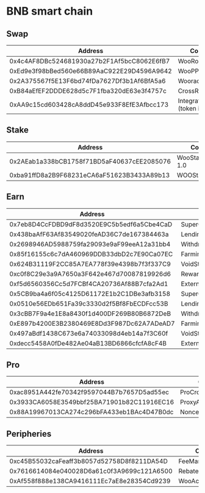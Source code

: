 # BNB smart chain

## Swap

<table><thead><tr><th width="457">Address</th><th>Contract</th></tr></thead><tbody><tr><td>0x4c4AF8DBc524681930a27b2F1Af5bcC8062E6fB7</td><td>WooRouterV2</td></tr><tr><td>0xEd9e3f98bBed560e66B89AaC922E29D4596A9642</td><td>WooPPV2.2</td></tr><tr><td>0x2A375567f5E13F6bd74fDa7627Df3b1Af6BfA5a6</td><td>WooracleV2.1</td></tr><tr><td>0xB84aEfEF2DDDE628d5c7F1fba320dE63e3f4757c</td><td>CrossRouterv5</td></tr><tr><td>0xAA9c15cd603428cA8ddD45e933F8EfE3Afbcc173</td><td>IntegrationHelper (token info)</td></tr></tbody></table>

## Stake

<table><thead><tr><th width="459">Address</th><th>Contract</th></tr></thead><tbody><tr><td>0x2AEab1a338bCB1758f71BD5aF40637cEE2085076</td><td>WooStakingVault 1.0</td></tr><tr><td>0xba91ffD8a2B9F68231eCA6aF51623B3433A89b13</td><td>WOOStakingProxy</td></tr></tbody></table>

## Earn

<table><thead><tr><th width="463">Address</th><th>Contract</th></tr></thead><tbody><tr><td>0x7eb8D4CcFDBD9dF8d3520E9C5b5edf6a5Cbe4CaD</td><td>SuperChargerVault_BNB</td></tr><tr><td>0x438baAfF63Af83549020feAD36C7de167384463a</td><td>LendingManager_BNB</td></tr><tr><td>0x2698946AD5988759fa29093e9aF99eeA12a31bb4</td><td>WithdrawManager_BNB</td></tr><tr><td>0x85f16155c6c7dA460969DDB33dbD2c7E90Ca07EC</td><td>FarmingVault_BNB</td></tr><tr><td>0x624B31119F2CC85A7EA778f39e4398b7f3f337C9</td><td>VoidStrategy_BNB</td></tr><tr><td>0xc0f8C29e3a9A7650a3F642e467d70087819926d6</td><td>RewardMasterchef</td></tr><tr><td>0xf5d6560356Cc5d7FCBf4CA20736Af88B7cfa2Ad1</td><td>ExternalReward_BNB</td></tr><tr><td>0x5CB9ba4a6f05c4125D61172E1b2C1DBe3afb3158</td><td>SuperChargerVault_USDT</td></tr><tr><td>0x0510e56EDb651Fa39c3330d2f5Bf8FbECDFcc53B</td><td>LendingManager_USDT</td></tr><tr><td>0x3cBB7F9a4e1E8a8430f1d400DF269B80B6872DeB</td><td>WithdrawManager_USDT</td></tr><tr><td>0xE897b4200E3B2380469E8Dd3F987Dc62A7ADeAD7</td><td>FarmingVault_USDT</td></tr><tr><td>0x497aBdf1438C673e6a74033098d4eb14a7f3C60f</td><td>VoidStrategy_USDT</td></tr><tr><td>0xdecc5458A0fDe482Ae04aB13BD6866cfcfA8cF4B</td><td>ExternalReward_USDT</td></tr></tbody></table>

## Pro

<table><thead><tr><th width="463">Address</th><th>Contract</th></tr></thead><tbody><tr><td>0xac8951A442fe70342f9597044B7b7657D5ad55ec</td><td>ProCrossChainRouter</td></tr><tr><td>0x3933CA6058E3549bbf25BA71901b82C11916EC16</td><td>ProxyAdmin</td></tr><tr><td>0x88A19967013CA274c296bFA433eb1BAc4D47B0dc</td><td>NonceCounter</td></tr></tbody></table>

## Peripheries

<table><thead><tr><th width="466">Address</th><th>Contract</th></tr></thead><tbody><tr><td>0xc45B55032caFeaff3b8057d52758D8f8211DA54D</td><td>FeeManager</td></tr><tr><td>0x7616614084e040028D6a61c0f3A9699c121A6500</td><td>RebateManager</td></tr><tr><td>0xAf558f888e138CA9416111Ec7aE8e28354Cd9239</td><td>WooAccessManager</td></tr></tbody></table>
